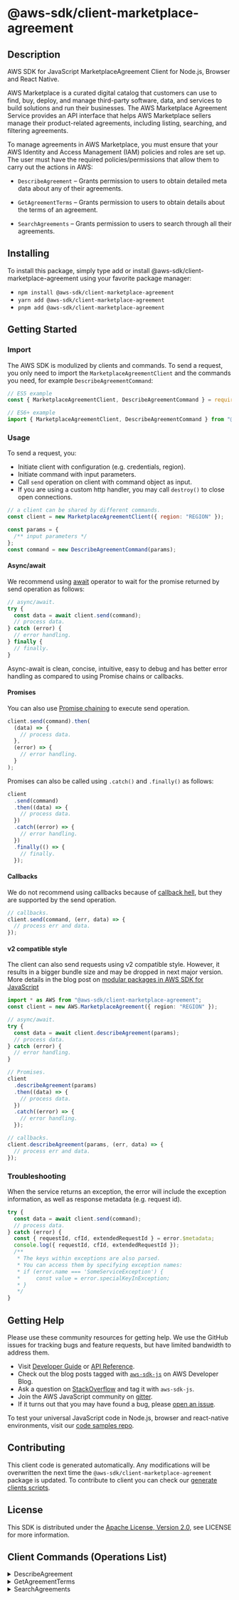 <!-- generated file, do not edit directly -->

# @aws-sdk/client-marketplace-agreement

## Description

AWS SDK for JavaScript MarketplaceAgreement Client for Node.js, Browser and React Native.

<p>AWS Marketplace is a curated digital catalog that customers can use to find, buy, deploy, and manage third-party software, data, and services to build solutions and run their businesses. The AWS Marketplace Agreement Service provides an API interface that helps AWS Marketplace sellers manage their product-related agreements, including listing, searching, and filtering agreements.</p>
<p>To manage agreements in AWS Marketplace, you must ensure that your AWS Identity and
Access Management (IAM) policies and roles are set up. The user must have the required
policies/permissions that allow them to carry out the actions in AWS:</p>
<ul>
<li>
<p>
<code>DescribeAgreement</code> – Grants permission to users to obtain detailed
meta data about any of their agreements.</p>
</li>
<li>
<p>
<code>GetAgreementTerms</code> – Grants permission to users to obtain details
about the terms of an agreement.</p>
</li>
<li>
<p>
<code>SearchAgreements</code> – Grants permission to users to search through all
their agreements.</p>
</li>
</ul>

## Installing

To install this package, simply type add or install @aws-sdk/client-marketplace-agreement
using your favorite package manager:

- `npm install @aws-sdk/client-marketplace-agreement`
- `yarn add @aws-sdk/client-marketplace-agreement`
- `pnpm add @aws-sdk/client-marketplace-agreement`

## Getting Started

### Import

The AWS SDK is modulized by clients and commands.
To send a request, you only need to import the `MarketplaceAgreementClient` and
the commands you need, for example `DescribeAgreementCommand`:

```js
// ES5 example
const { MarketplaceAgreementClient, DescribeAgreementCommand } = require("@aws-sdk/client-marketplace-agreement");
```

```ts
// ES6+ example
import { MarketplaceAgreementClient, DescribeAgreementCommand } from "@aws-sdk/client-marketplace-agreement";
```

### Usage

To send a request, you:

- Initiate client with configuration (e.g. credentials, region).
- Initiate command with input parameters.
- Call `send` operation on client with command object as input.
- If you are using a custom http handler, you may call `destroy()` to close open connections.

```js
// a client can be shared by different commands.
const client = new MarketplaceAgreementClient({ region: "REGION" });

const params = {
  /** input parameters */
};
const command = new DescribeAgreementCommand(params);
```

#### Async/await

We recommend using [await](https://developer.mozilla.org/en-US/docs/Web/JavaScript/Reference/Operators/await)
operator to wait for the promise returned by send operation as follows:

```js
// async/await.
try {
  const data = await client.send(command);
  // process data.
} catch (error) {
  // error handling.
} finally {
  // finally.
}
```

Async-await is clean, concise, intuitive, easy to debug and has better error handling
as compared to using Promise chains or callbacks.

#### Promises

You can also use [Promise chaining](https://developer.mozilla.org/en-US/docs/Web/JavaScript/Guide/Using_promises#chaining)
to execute send operation.

```js
client.send(command).then(
  (data) => {
    // process data.
  },
  (error) => {
    // error handling.
  }
);
```

Promises can also be called using `.catch()` and `.finally()` as follows:

```js
client
  .send(command)
  .then((data) => {
    // process data.
  })
  .catch((error) => {
    // error handling.
  })
  .finally(() => {
    // finally.
  });
```

#### Callbacks

We do not recommend using callbacks because of [callback hell](http://callbackhell.com/),
but they are supported by the send operation.

```js
// callbacks.
client.send(command, (err, data) => {
  // process err and data.
});
```

#### v2 compatible style

The client can also send requests using v2 compatible style.
However, it results in a bigger bundle size and may be dropped in next major version. More details in the blog post
on [modular packages in AWS SDK for JavaScript](https://aws.amazon.com/blogs/developer/modular-packages-in-aws-sdk-for-javascript/)

```ts
import * as AWS from "@aws-sdk/client-marketplace-agreement";
const client = new AWS.MarketplaceAgreement({ region: "REGION" });

// async/await.
try {
  const data = await client.describeAgreement(params);
  // process data.
} catch (error) {
  // error handling.
}

// Promises.
client
  .describeAgreement(params)
  .then((data) => {
    // process data.
  })
  .catch((error) => {
    // error handling.
  });

// callbacks.
client.describeAgreement(params, (err, data) => {
  // process err and data.
});
```

### Troubleshooting

When the service returns an exception, the error will include the exception information,
as well as response metadata (e.g. request id).

```js
try {
  const data = await client.send(command);
  // process data.
} catch (error) {
  const { requestId, cfId, extendedRequestId } = error.$metadata;
  console.log({ requestId, cfId, extendedRequestId });
  /**
   * The keys within exceptions are also parsed.
   * You can access them by specifying exception names:
   * if (error.name === 'SomeServiceException') {
   *     const value = error.specialKeyInException;
   * }
   */
}
```

## Getting Help

Please use these community resources for getting help.
We use the GitHub issues for tracking bugs and feature requests, but have limited bandwidth to address them.

- Visit [Developer Guide](https://docs.aws.amazon.com/sdk-for-javascript/v3/developer-guide/welcome.html)
  or [API Reference](https://docs.aws.amazon.com/AWSJavaScriptSDK/v3/latest/index.html).
- Check out the blog posts tagged with [`aws-sdk-js`](https://aws.amazon.com/blogs/developer/tag/aws-sdk-js/)
  on AWS Developer Blog.
- Ask a question on [StackOverflow](https://stackoverflow.com/questions/tagged/aws-sdk-js) and tag it with `aws-sdk-js`.
- Join the AWS JavaScript community on [gitter](https://gitter.im/aws/aws-sdk-js-v3).
- If it turns out that you may have found a bug, please [open an issue](https://github.com/aws/aws-sdk-js-v3/issues/new/choose).

To test your universal JavaScript code in Node.js, browser and react-native environments,
visit our [code samples repo](https://github.com/aws-samples/aws-sdk-js-tests).

## Contributing

This client code is generated automatically. Any modifications will be overwritten the next time the `@aws-sdk/client-marketplace-agreement` package is updated.
To contribute to client you can check our [generate clients scripts](https://github.com/aws/aws-sdk-js-v3/tree/main/scripts/generate-clients).

## License

This SDK is distributed under the
[Apache License, Version 2.0](http://www.apache.org/licenses/LICENSE-2.0),
see LICENSE for more information.

## Client Commands (Operations List)

<details>
<summary>
DescribeAgreement
</summary>

[Command API Reference](https://docs.aws.amazon.com/AWSJavaScriptSDK/v3/latest/client/marketplace-agreement/command/DescribeAgreementCommand/) / [Input](https://docs.aws.amazon.com/AWSJavaScriptSDK/v3/latest/Package/-aws-sdk-client-marketplace-agreement/Interface/DescribeAgreementCommandInput/) / [Output](https://docs.aws.amazon.com/AWSJavaScriptSDK/v3/latest/Package/-aws-sdk-client-marketplace-agreement/Interface/DescribeAgreementCommandOutput/)

</details>
<details>
<summary>
GetAgreementTerms
</summary>

[Command API Reference](https://docs.aws.amazon.com/AWSJavaScriptSDK/v3/latest/client/marketplace-agreement/command/GetAgreementTermsCommand/) / [Input](https://docs.aws.amazon.com/AWSJavaScriptSDK/v3/latest/Package/-aws-sdk-client-marketplace-agreement/Interface/GetAgreementTermsCommandInput/) / [Output](https://docs.aws.amazon.com/AWSJavaScriptSDK/v3/latest/Package/-aws-sdk-client-marketplace-agreement/Interface/GetAgreementTermsCommandOutput/)

</details>
<details>
<summary>
SearchAgreements
</summary>

[Command API Reference](https://docs.aws.amazon.com/AWSJavaScriptSDK/v3/latest/client/marketplace-agreement/command/SearchAgreementsCommand/) / [Input](https://docs.aws.amazon.com/AWSJavaScriptSDK/v3/latest/Package/-aws-sdk-client-marketplace-agreement/Interface/SearchAgreementsCommandInput/) / [Output](https://docs.aws.amazon.com/AWSJavaScriptSDK/v3/latest/Package/-aws-sdk-client-marketplace-agreement/Interface/SearchAgreementsCommandOutput/)

</details>
